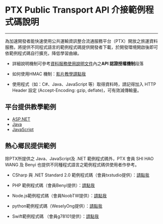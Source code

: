 # PTX Public Transport API 介接範例程式碼說明

---

為加速開發者能快速使用公共運輸資訊整合流通服務平台（PTX）開放之旅運資料服務，將提供不同程式語言的範例程式碼提供開發者下載，於開發環境開啟後即可依範例程式碼自行擴充，降低學習曲線。

- 詳細說明機制可參考[資料服務使用說明文件](https://gist.github.com/ptxmotc/383118204ecf7192bdf96bc0197bb981)內之**API 認證授權機制**段落

- 如何使用HMAC 機制：[影片教學請點我](https://www.youtube.com/watch?v=m6mjfnvfeZE&feature=youtu.be)

- 使用程式（如：C#、Java、JavaScript 等）取得資料時，請記得加入 HTTP Header 設定 (Accept-Encoding: gzip, deflate)，可有效減傳輸量。

## 平台提供教學範例

- [ASP.NET](https://github.com/ptxmotc/Sample-code/tree/master/ASP.NET)
- [Java](https://github.com/ptxmotc/Sample-code/tree/master/Java)
- [JavaScript](https://github.com/ptxmotc/Sample-code/tree/master/JavaScript)

## 熱心鄉民提供範例

除PTX所提供之 Java、JavaScript及 .NET 範例程式碼外，PTX 會員 SHI HAO WANG 及 Benyi 也提供不同種程式語言之範例程式碼供使用者作參考。

- CSharp 與 .NET Standard 2.0 範例程式碼（會員txstudio提供）：[請點我](https://github.com/txstudio/ptx-api-authorize-httpclient-sample)

- PHP 範例程式碼（會員Benyi提供）：[請點我](https://gist.github.com/banqhsia/e157a68f730785c0727481d57e5325e0)

- Node.js範例程式碼（會員NoobTW提供）：[請點我](https://github.com/ptxmotc/Sample-code/tree/master/Node.js)

- python範例程式碼（WeselyOng提供）：[請點我](https://github.com/ptxmotc/Sample-code/tree/master/Python3)

- Swift範例程式碼 （會員g78101提供）：[請點我](https://github.com/ptxmotc/Sample-code/tree/master/Swift)



